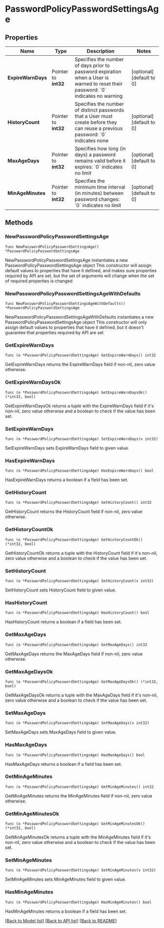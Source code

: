 # PasswordPolicyPasswordSettingsAge

## Properties

Name | Type | Description | Notes
------------ | ------------- | ------------- | -------------
**ExpireWarnDays** | Pointer to **int32** | Specifies the number of days prior to password expiration when a User is warned to reset their password: &#x60;0&#x60; indicates no warning | [optional] [default to 0]
**HistoryCount** | Pointer to **int32** | Specifies the number of distinct passwords that a User must create before they can reuse a previous password: &#x60;0&#x60; indicates none | [optional] [default to 0]
**MaxAgeDays** | Pointer to **int32** | Specifies how long (in days) a password remains valid before it expires: &#x60;0&#x60; indicates no limit | [optional] [default to 0]
**MinAgeMinutes** | Pointer to **int32** | Specifies the minimum time interval (in minutes) between password changes: &#x60;0&#x60; indicates no limit | [optional] [default to 0]

## Methods

### NewPasswordPolicyPasswordSettingsAge

`func NewPasswordPolicyPasswordSettingsAge() *PasswordPolicyPasswordSettingsAge`

NewPasswordPolicyPasswordSettingsAge instantiates a new PasswordPolicyPasswordSettingsAge object
This constructor will assign default values to properties that have it defined,
and makes sure properties required by API are set, but the set of arguments
will change when the set of required properties is changed

### NewPasswordPolicyPasswordSettingsAgeWithDefaults

`func NewPasswordPolicyPasswordSettingsAgeWithDefaults() *PasswordPolicyPasswordSettingsAge`

NewPasswordPolicyPasswordSettingsAgeWithDefaults instantiates a new PasswordPolicyPasswordSettingsAge object
This constructor will only assign default values to properties that have it defined,
but it doesn't guarantee that properties required by API are set

### GetExpireWarnDays

`func (o *PasswordPolicyPasswordSettingsAge) GetExpireWarnDays() int32`

GetExpireWarnDays returns the ExpireWarnDays field if non-nil, zero value otherwise.

### GetExpireWarnDaysOk

`func (o *PasswordPolicyPasswordSettingsAge) GetExpireWarnDaysOk() (*int32, bool)`

GetExpireWarnDaysOk returns a tuple with the ExpireWarnDays field if it's non-nil, zero value otherwise
and a boolean to check if the value has been set.

### SetExpireWarnDays

`func (o *PasswordPolicyPasswordSettingsAge) SetExpireWarnDays(v int32)`

SetExpireWarnDays sets ExpireWarnDays field to given value.

### HasExpireWarnDays

`func (o *PasswordPolicyPasswordSettingsAge) HasExpireWarnDays() bool`

HasExpireWarnDays returns a boolean if a field has been set.

### GetHistoryCount

`func (o *PasswordPolicyPasswordSettingsAge) GetHistoryCount() int32`

GetHistoryCount returns the HistoryCount field if non-nil, zero value otherwise.

### GetHistoryCountOk

`func (o *PasswordPolicyPasswordSettingsAge) GetHistoryCountOk() (*int32, bool)`

GetHistoryCountOk returns a tuple with the HistoryCount field if it's non-nil, zero value otherwise
and a boolean to check if the value has been set.

### SetHistoryCount

`func (o *PasswordPolicyPasswordSettingsAge) SetHistoryCount(v int32)`

SetHistoryCount sets HistoryCount field to given value.

### HasHistoryCount

`func (o *PasswordPolicyPasswordSettingsAge) HasHistoryCount() bool`

HasHistoryCount returns a boolean if a field has been set.

### GetMaxAgeDays

`func (o *PasswordPolicyPasswordSettingsAge) GetMaxAgeDays() int32`

GetMaxAgeDays returns the MaxAgeDays field if non-nil, zero value otherwise.

### GetMaxAgeDaysOk

`func (o *PasswordPolicyPasswordSettingsAge) GetMaxAgeDaysOk() (*int32, bool)`

GetMaxAgeDaysOk returns a tuple with the MaxAgeDays field if it's non-nil, zero value otherwise
and a boolean to check if the value has been set.

### SetMaxAgeDays

`func (o *PasswordPolicyPasswordSettingsAge) SetMaxAgeDays(v int32)`

SetMaxAgeDays sets MaxAgeDays field to given value.

### HasMaxAgeDays

`func (o *PasswordPolicyPasswordSettingsAge) HasMaxAgeDays() bool`

HasMaxAgeDays returns a boolean if a field has been set.

### GetMinAgeMinutes

`func (o *PasswordPolicyPasswordSettingsAge) GetMinAgeMinutes() int32`

GetMinAgeMinutes returns the MinAgeMinutes field if non-nil, zero value otherwise.

### GetMinAgeMinutesOk

`func (o *PasswordPolicyPasswordSettingsAge) GetMinAgeMinutesOk() (*int32, bool)`

GetMinAgeMinutesOk returns a tuple with the MinAgeMinutes field if it's non-nil, zero value otherwise
and a boolean to check if the value has been set.

### SetMinAgeMinutes

`func (o *PasswordPolicyPasswordSettingsAge) SetMinAgeMinutes(v int32)`

SetMinAgeMinutes sets MinAgeMinutes field to given value.

### HasMinAgeMinutes

`func (o *PasswordPolicyPasswordSettingsAge) HasMinAgeMinutes() bool`

HasMinAgeMinutes returns a boolean if a field has been set.


[[Back to Model list]](../README.md#documentation-for-models) [[Back to API list]](../README.md#documentation-for-api-endpoints) [[Back to README]](../README.md)


